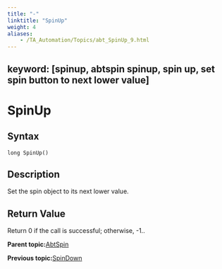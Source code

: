 ```yaml
--- 
title: "-"
linktitle: "SpinUp"
weight: 4
aliases: 
    - /TA_Automation/Topics/abt_SpinUp_9.html
---
```

keyword: [spinup, abtspin spinup, spin up, set spin button to next lower value]
---

# SpinUp

## Syntax

`long SpinUp()`

## Description

Set the spin object to its next lower value.

## Return Value

Return 0 if the call is successful; otherwise, -1..

**Parent topic:**[AbtSpin](/TA_Automation/Topics/abt_Spin.html)

**Previous topic:**[SpinDown](/TA_Automation/Topics/abt_SpinDown_9.html)

